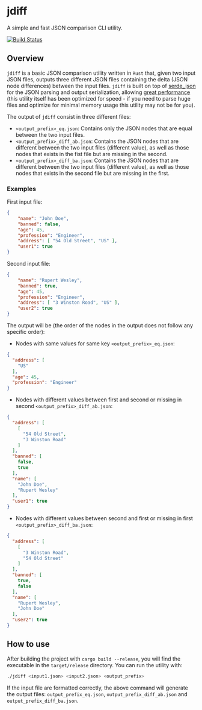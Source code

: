 # jdiff
A simple and fast JSON comparison CLI utility.

[![Build Status](https://travis-ci.com/gliderkite/jdiff.svg?branch=master)](https://travis-ci.com/gliderkite/jdiff)


## Overview

`jdiff` is a basic JSON comparison utility written in `Rust` that, given two input
JSON files, outputs three different JSON files containing the delta (JSON node
differences) between the input files.
`jdiff` is built on top of [serde_json](https://docs.serde.rs/serde_json/index.html) 
for the JSON parsing and output serialization, allowing
[great performance](https://github.com/serde-rs/json-benchmark) (this utility
itself has been optimized for speed - if you need to parse huge files and
optimize for minimal memory usage this utility may not be for you).

The output of `jdiff` consist in three different files:
- `<output_prefix>_eq.json`: Contains only the JSON nodes that are equal between
    the two input files.
- `<output_prefix>_diff_ab.json`: Contains the JSON nodes that are different
    between the two input files (different value), as well as those nodes that
    exists in the fist file but are missing in the second.
- `<output_prefix>_diff_ba.json`: Contains the JSON nodes that are different
    between the two input files (different value), as well as those nodes that
    exists in the second file but are missing in the first.


### Examples

First input file:

```json
{
    "name": "John Doe",
    "banned": false,
    "age": 45,
    "profession": "Engineer",
    "address": [ "54 Old Street", "US" ],
    "user1": true
}
```

Second input file:

```json
{
    "name": "Rupert Wesley",
    "banned": true,
    "age": 45,
    "profession": "Engineer",
    "address": [ "3 Winston Road", "US" ],
    "user2": true
}
```

The output will be (the order of the nodes in the output does not follow any
specific order):

- Nodes with same values for same key `<output_prefix>_eq.json`:
```json
{
  "address": [
    "US"
  ],
  "age": 45,
  "profession": "Engineer"
}
```

- Nodes with different values between first and second or missing in second
    `<output_prefix>_diff_ab.json`:
```json
{
  "address": [
    [
      "54 Old Street",
      "3 Winston Road"
    ]
  ],
  "banned": [
    false,
    true
  ],
  "name": [
    "John Doe",
    "Rupert Wesley"
  ],
  "user1": true
}
```

- Nodes with different values between second and first or missing in first
    `<output_prefix>_diff_ba.json`:
```json
{
  "address": [
    [
      "3 Winston Road",
      "54 Old Street"
    ]
  ],
  "banned": [
    true,
    false
  ],
  "name": [
    "Rupert Wesley",
    "John Doe"
  ],
  "user2": true
}
```

## How to use

After building the project with `cargo build --release`, you will find the
executable in the `target/release` directory. You can run the utility with:

```bash
./jdiff <input1.json> <input2.json> <output_prefix>
```

If the input file are formatted correctly, the above command will generate the
output files: `output_prefix_eq.json`, `output_prefix_diff_ab.json` and
`output_prefix_diff_ba.json`.
